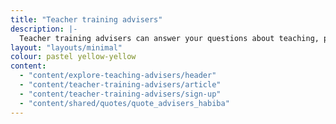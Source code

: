```yaml
---
title: "Teacher training advisers"
description: |-
  Teacher training advisers can answer your questions about teaching, provide tips on your application and how to find funding. Chat by phone, email or text.
layout: "layouts/minimal"
colour: pastel yellow-yellow
content:
  - "content/explore-teaching-advisers/header"
  - "content/teacher-training-advisers/article"
  - "content/teacher-training-advisers/sign-up"
  - "content/shared/quotes/quote_advisers_habiba"
---
```

